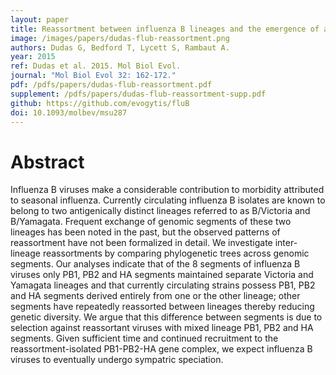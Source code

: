 ```yaml
---
layout: paper
title: Reassortment between influenza B lineages and the emergence of a co-adapted PB1-PB2-HA gene complex
image: /images/papers/dudas-flub-reassortment.png
authors: Dudas G, Bedford T, Lycett S, Rambaut A.
year: 2015
ref: Dudas et al. 2015. Mol Biol Evol.
journal: "Mol Biol Evol 32: 162-172."
pdf: /pdfs/papers/dudas-flub-reassortment.pdf
supplement: /pdfs/papers/dudas-flub-reassortment-supp.pdf
github: https://github.com/evogytis/fluB
doi: 10.1093/molbev/msu287
---
```


# Abstract

Influenza B viruses make a considerable contribution to morbidity attributed to seasonal influenza. Currently circulating influenza B isolates are known to belong to two antigenically distinct lineages referred to as B/Victoria and B/Yamagata. Frequent exchange of genomic segments of these two lineages has been noted in the past, but the observed patterns of reassortment have not been formalized in detail. We investigate inter-lineage reassortments by comparing phylogenetic trees across genomic segments. Our analyses indicate that of the 8 segments of influenza B viruses only PB1, PB2 and HA segments maintained separate Victoria and Yamagata lineages and that currently circulating strains possess PB1, PB2 and HA segments derived entirely from one or the other lineage; other segments have repeatedly reassorted between lineages thereby reducing genetic diversity. We argue that this difference between segments is due to selection against reassortant viruses with mixed lineage PB1, PB2 and HA segments. Given sufficient time and continued recruitment to the reassortment-isolated PB1-PB2-HA gene complex, we expect influenza B viruses to eventually undergo sympatric speciation.
